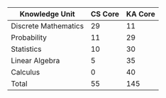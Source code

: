 <!-- "Don't store up treasures here on earth, where moths eat them and rust destroys them, and where thieves break in and steal." (Matthew 6:19 NLT) -->

| Knowledge Unit | CS Core | KA Core |
| --- | --- | --- |
| Discrete Mathematics | 29 | 11 |
| Probability | 11 | 29 |
| Statistics | 10 | 30 |
| Linear Algebra | 5 | 35 |
| Calculus | 0 | 40 |
| Total | 55 | 145 |

